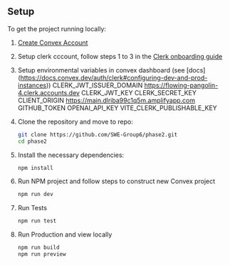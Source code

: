 ## Setup

To get the project running locally:
1. [Create Convex Account](https://www.convex.dev)

2. Setup clerk cccount, follow steps 1 to 3 in the [Clerk onboarding guide](https://docsconvex.dev/auth/clerk#get-started)

3. Setup environmental variables in convex dashboard (see [docs] (https://docs.convex.dev/auth/clerk#configuring-dev-and-prod-instances))
CLERK_JWT_ISSUER_DOMAIN https://flowing-pangolin-4.clerk.accounts.dev
CLERK_JWT_KEY
CLERK_SECRET_KEY <Secret Key from Clerk API keys section>
CLIENT_ORIGIN https://main.dlriba99c1q5m.amplifyapp.com
GITHUB_TOKEN <Personal GitHub token>
OPENAI_API_KEY <Personal OpenAI API key>
VITE_CLERK_PUBLISHABLE_KEY <Publishable Key from Clerk API keys section>

5. Clone the repository and move to repo:
   ```bash
   git clone https://github.com/SWE-Group6/phase2.git
   cd phase2

6. Install the necessary dependencies:
   ```bash
   npm install
7. Run NPM project and follow steps to construct new Convex project
   ```bash
   npm run dev
8. Run Tests
   ```bash
   npm run test
9. Run Production and view locally
   ```bash
   npm run build
   npm run preview


